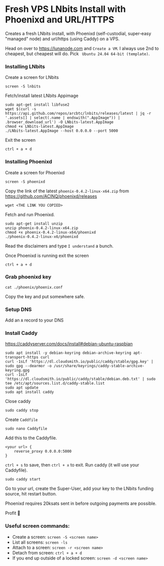 # Fresh VPS LNbits Install with Phoenixd and URL/HTTPS
Creates a fresh LNbits install, with Phoenixd (self-custodial, super-easy "managed" node) and url/https (using Caddy) on a VPS.

Head on over to https://lunanode.com and `Create a VM`. I always use 2nd to cheapest, but cheapest will do. Pick ` Ubuntu 24.04 64-bit (template)`.

### Installing LNbits
Create a screen for LNbits
```
screen -S lnbits
```
Fetch/install latest LNbits Appimage
```
sudo apt-get install libfuse2
wget $(curl -s https://api.github.com/repos/arcbtc/lnbits/releases/latest | jq -r '.assets[] | select(.name | endswith(".AppImage")) | .browser_download_url') -O LNbits-latest.AppImage
chmod +x LNbits-latest.AppImage
./LNbits-latest.AppImage --host 0.0.0.0 --port 5000
```
Exit the screen
```
ctrl + a + d
```
### Installing Phoenixd
Create a screen for Phoenixd
```
screen -S phoenixd
```
Copy the link of the latest `phoenix-0.4.2-linux-x64.zip` from https://github.com/ACINQ/phoenixd/releases
```
wget <THE LINK YOU COPIED>
```
Fetch and run Phoenixd.
```
sudo apt-get install unzip
unzip phoenix-0.4.2-linux-x64.zip
chmod +x phoenix-0.4.2-linux-x64/phoenixd
./phoenix-0.4.2-linux-x6/phoenixd
```
Read the disclaimers and type `I understand` a bunch.

Once Phoenixd is running exit the screen
```
ctrl + a + d
```
### Grab phoenixd key

```
cat ./phoenix/phoenix.conf
```
Copy the key and put somewhere safe.

### Setup DNS
Add an `A` record to your DNS
<pic>

### Install Caddy
https://caddyserver.com/docs/install#debian-ubuntu-raspbian
```
sudo apt install -y debian-keyring debian-archive-keyring apt-transport-https curl
curl -1sLf 'https://dl.cloudsmith.io/public/caddy/stable/gpg.key' | sudo gpg --dearmor -o /usr/share/keyrings/caddy-stable-archive-keyring.gpg
curl -1sLf 'https://dl.cloudsmith.io/public/caddy/stable/debian.deb.txt' | sudo tee /etc/apt/sources.list.d/caddy-stable.list
sudo apt update
sudo apt install caddy
```
Close caddy
```
sudo caddy stop
```
Create `Caddfile`
```
sudo nano Caddyfile
```
Add this to the Caddyfile.
```
<your url> {
    reverse_proxy 0.0.0.0:5000
}
```
`ctrl + s` to save, then `ctrl + x` to exit.
Run caddy (it will use your Caddyfile).
```
sudo caddy start
```

Go to your url, create the Super-User, add your key to the LNbits funding source, hit restart button.

Phoenixd requires 20ksats sent in before outgoing payments are possible.

Profit 🚀

### Useful screen commands: 
* Create a screen: `screen -S <screen name>`
* List all screens: `screen -ls`
* Attach to a screen: `screen -r <screen name>`
* Detach from screen: `ctrl + a + d`
* If you end up outside of a locked screen: `screen -d <screen name>`
